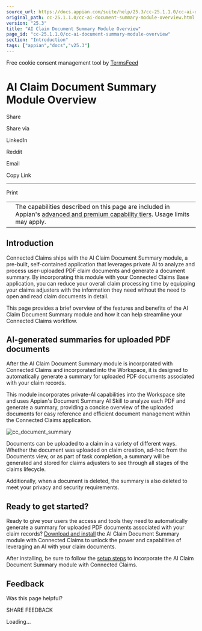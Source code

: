 ```yaml
---
source_url: https://docs.appian.com/suite/help/25.3/cc-25.1.1.0/cc-ai-document-summary-module-overview.html
original_path: cc-25.1.1.0/cc-ai-document-summary-module-overview.html
version: "25.3"
title: "AI Claim Document Summary Module Overview"
page_id: "cc-25.1.1.0/cc-ai-document-summary-module-overview"
section: "Introduction"
tags: ["appian","docs","v25.3"]
---
```



Free cookie consent management tool by [TermsFeed](https://www.termsfeed.com/)

# AI Claim Document Summary Module Overview

Share

Share via

LinkedIn

Reddit

Email

Copy Link

* * *

Print

<table><tbody><tr><td><i class="fa fa-info-circle" aria-hidden="true"></i></td><td>The capabilities described on this page are included in Appian's <a href="/suite/help/25.3/Appian_Tiers.html">advanced and premium capability tiers</a>. Usage limits may apply.</td></tr></tbody></table>

## Introduction

Connected Claims ships with the AI Claim Document Summary module, a pre-built, self-contained application that leverages private AI to analyze and process user-uploaded PDF claim documents and generate a document summary. By incorporating this module with your Connected Claims Base application, you can reduce your overall claim processing time by equipping your claims adjusters with the information they need without the need to open and read claim documents in detail.

This page provides a brief overview of the features and benefits of the AI Claim Document Summary module and how it can help streamline your Connected Claims workflow.

## AI-generated summaries for uploaded PDF documents

After the AI Claim Document Summary module is incorporated with Connected Claims and incorporated into the Workspace, it is designed to automatically generate a summary for uploaded PDF documents associated with your claim records.

This module incorporates private-AI capabilities into the Workspace site and uses Appian's Document Summary AI Skill to analyze each PDF and generate a summary, providing a concise overview of the uploaded documents for easy reference and efficient document management within the Connected Claims application.

![cc_document_summary](images/cc_document_summary.png)

Documents can be uploaded to a claim in a variety of different ways. Whether the document was uploaded on claim creation, ad-hoc from the Documents view, or as part of task completion, a summary will be generated and stored for claims adjusters to see through all stages of the claims lifecycle.

Additionally, when a document is deleted, the summary is also deleted to meet your privacy and security requirements.

## Ready to get started?

Ready to give your users the access and tools they need to automatically generate a summary for uploaded PDF documents associated with your claim records? [Download and install](cc-install-ai-document-summary.html) the AI Claim Document Summary module with Connected Claims to unlock the power and capabilities of leveraging an AI with your claim documents.

After installing, be sure to follow the [setup steps](cc-setup-ai-document-summary.html) to incorporate the AI Claim Document Summary module with Connected Claims.

## Feedback

Was this page helpful?

SHARE FEEDBACK

Loading...